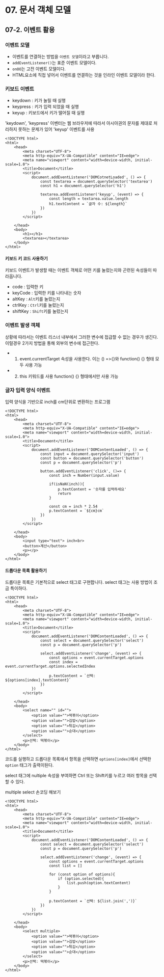 # 07. 문서 객체 모델
## 07-2. 이벤트 활용

### 이벤트 모델

- 이벤트를 연결하는 방법을 `이벤트 모델`이라고 부릅니다.
- `addEventListener()`는 표준 이벤트 모델이다.
- `onOO`는 고전 이벤트 모델이다.
- HTML요소에 직접 넣어서 이벤트를 연결하는 것을 인라인 이벤트 모델이라 한다.

### 키보드 이벤트

- keydown : 키가 눌릴 때 실행
- keypress : 키가 입력 되었을 때 실행
- keyup : 키보드에서 키가 떨어질 때 실행

'keydown', 'keypress' 이벤터는 웹 브라우저에 따라서 아시아권의 문자를 제대로 처리하지 못하는 문제가 있어 'keyup' 이벤트를 사용

```
<!DOCTYPE html>
<html>
    <head>
        <meta charset="UTF-8">
        <meta http-equiv="X-UA-Compatible" content="IE=edge">
        <meta name="viewport" content="width=device-width, initial-scale=1.0">
        <title>Document</title>
        <script>
            document.addEventListener('DOMCotnetLoaded', () => {
                const textarea = document.querySelector('textarea')
                const h1 = document.querySelector('h1')

                textarea.addEventListener('keyup', (event) => {
                    const length = textarea.value.length
                    h1.textContent = `글자 수: ${length}`
                })
            })    
        </script>
        
    </head>
    <body>
        <h1></h1>
        <textarea></textarea>
    </body>
</html>
```

#### 키보드 키 코드 사용하기
키보드 이벤트가 발생할 때는 이벤트 객체로 어떤 키를 눌렀는지와 곤련된 속성들이 따라옵니다.

- code : 입력한 키
- keyCode : 입력한 키를 나타내는 숫자
- altKey : `Alt`키를 눌렀는지
- ctrlKey : `Ctrl`키를 눌렀는지
- shiftKey : `Shift`키를 눌렀는지

### 이벤트 발생 객체
상황에 따라서는 이벤트 리스너 내부에서 그러한 변수에 접급할 수 없는 경우가 생긴다. 이럴경우 2가지 방법을 통해 외부의 변수에 접근한다.

- 1. event.currentTarget 속성을 사용한다.
이는 () =>{}와 function() {} 형태 모두 사용 가능
- 2. this 키워드를 사용
function() {} 형태에서만 사용 가능

### 글자 입력 양식 이벤트

입력 양식을 기반으로 inch를 cm단위로 변환하는 프로그램
```
<!DOCTYPE html>
<html>
    <head>
        <meta charset="UTF-8">
        <meta http-equiv="X-UA-Compatible" content="IE=edge">
        <meta name="viewport" content="width=device-width, initial-scale=1.0">
        <title>Document</title>
        <script>
            document.addEventListener('DOMContentLoaded', () => {
                const input = document.querySelector('input')
                const button = document.querySelector('button')
                const p = document.querySelector('p')

                button.addEventListener('click', ()=> {
                    const inch = Number(input.value)

                    if(isNaN(inch)){
                        p.textContent = '숫자를 입력하세요'
                        return
                    }

                    const cm = inch * 2.54
                    p.textContent = `${cm}cm`
                })
            })
        </script>
        
    </head>
    <body>
        <input type="text"> inch<br>
        <button>계산</button>
        <p></p>
    </body>
</html>
```

#### 드롭다운 목록 활용하기
드롭다운 목록은 기본적으로 select 태그로 구현합니다. select 태그는 사용 방법이 조금 특이하다.

```
<!DOCTYPE html>
<html>
    <head>
        <meta charset="UTF-8">
        <meta http-equiv="X-UA-Compatible" content="IE=edge">
        <meta name="viewport" content="width=device-width, initial-scale=1.0">
        <title>Document</title>
        <script>
            document.addEventListener('DOMContentLoaded', () => {
                const select = document.querySelector('select')
                const p = document.querySelector('p')

                select.addEventListener('change', (event) => {
                    const options = event.currentTarget.options
                    const index = event.currentTarget.options.selectedIndex

                    p.textContent = `선택: ${options[index].textContent}`
                })
            })
        </script>
        
    </head>
    <body>
        <select name="" id="">
            <option value="">떡볶이</option>
            <option value="">김밥</option>
            <option value="">튀김</option>
            <option value="">순대</option>
        </select>
        <p>선택: 떡볶이</p>
    </body>
</html>
```

코드를 실행하고 드롭다운 목록에서 항목을 선택하면 `options[index]`에서 선택한 `option` 태그가 출력이된다.

select 태그에 nultiple 속성을 부여하면 Ctrl 또는 Shift키를 누르고 여러 항목을 선택할 수 있다.

multiple select 손코딩 해보기
```
<!DOCTYPE html>
<html>
    <head>
        <meta charset="UTF-8">
        <meta http-equiv="X-UA-Compatible" content="IE=edge">
        <meta name="viewport" content="width=device-width, initial-scale=1.0">
        <title>Document</title>
        <script>
            document.addEventListener('DOMContentLoaded', () => {
                const select = document.querySelector('select')
                const p = document.querySelector('p')

                select.addEventListener('change', (event) => {
                    const options = event.currentTarget.options
                    const list = []

                    for (const option of options){
                        if (option.selected){
                            list.push(option.textContent)
                        }
                    }

                    p.textContent = `선택: ${list.join(',')}`
                })
            })
        </script>
        
    </head>
    <body>
        <select multiple>
            <option value="">떡볶이</option>
            <option value="">김밥</option>
            <option value="">튀김</option>
            <option value="">순대</option>
        </select>
        <p>선택: 떡볶이</p>
    </body>
</html>
```

